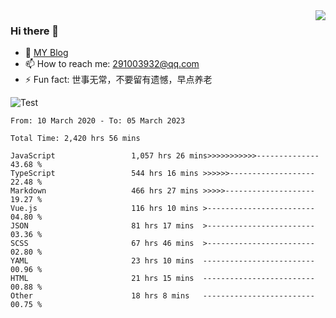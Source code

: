 <img align='right' src='https://github-readme-stats.vercel.app/api?username=niaogege&show_icons=true&theme=radical'/>

### Hi there 👋

- 🌱 [MY Blog](https://bythewayer.com/)
- 📫 How to reach me: 291003932@qq.com
- ⚡ Fun fact:  世事无常，不要留有遗憾，早点养老

![Test](https://github-readme-stats.vercel.app/api/top-langs/?username=niaogege&layout=compact)

<!--START_SECTION:waka-->

```text
From: 10 March 2020 - To: 05 March 2023

Total Time: 2,420 hrs 56 mins

JavaScript                 1,057 hrs 26 mins>>>>>>>>>>>--------------   43.68 %
TypeScript                 544 hrs 16 mins >>>>>>-------------------   22.48 %
Markdown                   466 hrs 27 mins >>>>>--------------------   19.27 %
Vue.js                     116 hrs 10 mins >------------------------   04.80 %
JSON                       81 hrs 17 mins  >------------------------   03.36 %
SCSS                       67 hrs 46 mins  >------------------------   02.80 %
YAML                       23 hrs 10 mins  -------------------------   00.96 %
HTML                       21 hrs 15 mins  -------------------------   00.88 %
Other                      18 hrs 8 mins   -------------------------   00.75 %
```

<!--END_SECTION:waka-->
